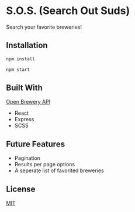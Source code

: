 # S.O.S. (Search Out Suds)

Search your favorite breweries!

## Installation

```bash
npm install
```

```bash
npm start
```

## Built With

[Open Brewery API](https://www.openbrewerydb.org/)

- React
- Express
- SCSS

## Future Features

- Pagination
- Results per page options
- A seperate list of favorited breweries

## License

[MIT](https://choosealicense.com/licenses/mit/)
